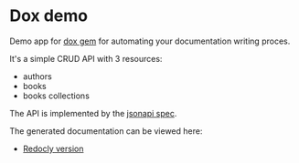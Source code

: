 # Dox demo
Demo app for [dox gem](https://github.com/infinum/dox) for automating your documentation writing proces.

It's a simple CRUD API with 3 resources:

- authors
- books
- books collections

The API is implemented by the [jsonapi spec](http://jsonapi.org/).

The generated documentation can be viewed here:

- [Redocly version](https://infinum.github.io/dox-demo)
